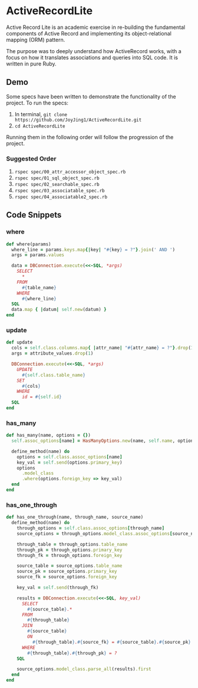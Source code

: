 # ActiveRecordLite

Active Record Lite is an academic exercise in re-building the fundamental components of Active Record and implementing its object-relational mapping (ORM) pattern.

The purpose was to deeply understand how ActiveRecord works, with a focus on how it translates associations and queries into SQL code. It is written in pure Ruby.

## Demo

Some specs have been written to demonstrate the functionality of the project. To run the specs:

1. In terminal, `git clone https://github.com/JoyJing1/ActiveRecordLite.git`
2. `cd ActiveRecordLite`

Running them in the following order will follow the progression of the project.

### Suggested Order
1. `rspec spec/00_attr_accessor_object_spec.rb`
2. `rspec spec/01_sql_object_spec.rb`
3. `rspec spec/02_searchable_spec.rb`
4. `rspec spec/03_associatable_spec.rb`
5. `rspec spec/04_associatable2_spec.rb`


## Code Snippets

### where
```ruby
def where(params)
  where_line = params.keys.map{|key| "#{key} = ?"}.join(' AND ')
  args = params.values

  data = DBConnection.execute(<<-SQL, *args)
    SELECT
      *
    FROM
      #{table_name}
    WHERE
      #{where_line}
  SQL
  data.map { |datum| self.new(datum) }
end
```

### update
```ruby
def update
  cols = self.class.columns.map{ |attr_name| "#{attr_name} = ?"}.drop(1).join(',')
  args = attribute_values.drop(1)

  DBConnection.execute(<<-SQL, *args)
    UPDATE
      #{self.class.table_name}
    SET
      #{cols}
    WHERE
      id = #{self.id}
  SQL
end
```

### has_many
```ruby
def has_many(name, options = {})
  self.assoc_options[name] = HasManyOptions.new(name, self.name, options)

  define_method(name) do
    options = self.class.assoc_options[name]
    key_val = self.send(options.primary_key)
    options
      .model_class
      .where(options.foreign_key => key_val)
  end
end
```

### has_one_through
```ruby
def has_one_through(name, through_name, source_name)
  define_method(name) do
    through_options = self.class.assoc_options[through_name]
    source_options = through_options.model_class.assoc_options[source_name]

    through_table = through_options.table_name
    through_pk = through_options.primary_key
    through_fk = through_options.foreign_key

    source_table = source_options.table_name
    source_pk = source_options.primary_key
    source_fk = source_options.foreign_key

    key_val = self.send(through_fk)

    results = DBConnection.execute(<<-SQL, key_val)
      SELECT
        #{source_table}.*
      FROM
        #{through_table}
      JOIN
        #{source_table}
        ON
          #{through_table}.#{source_fk} = #{source_table}.#{source_pk}
      WHERE
        #{through_table}.#{through_pk} = ?
    SQL

    source_options.model_class.parse_all(results).first
  end
end
```
